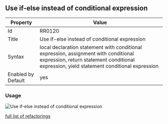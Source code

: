 ## Use if-else instead of conditional expression

Property | Value
--- | --- 
Id | RR0120
Title | Use if\-else instead of conditional expression
Syntax | local declaration statement with conditional expression, assignment with conditional expression, return statement conditional expression, yield statement conditional expression
Enabled by Default | yes

### Usage

![Use if\-else instead of conditional expression](../../images/refactorings/UseIfElseInsteadOfConditionalExpression.png)

[full list of refactorings](Refactorings.md)
